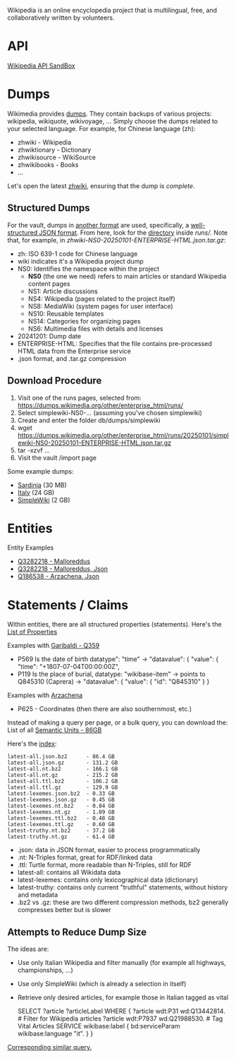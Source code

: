 Wikipedia is an online encyclopedia project that is multilingual, free, and collaboratively written by volunteers.

# API

[Wikipedia API SandBox](https://en.wikipedia.org/wiki/Special:ApiSandbox)

# Dumps

Wikimedia provides [dumps](https://dumps.wikimedia.org/backup-index.html).
They contain backups of various projects: wikipedia, wikiquote, wikivoyage, ...
Simply choose the dumps related to your selected language. For example, for Chinese language (zh):
* zhwiki - Wikipedia
* zhwiktionary - Dictionary
* zhwikisource - WikiSource
* zhwikibooks - Books
* ...

Let's open the latest [zhwiki](https://dumps.wikimedia.org/zhwiki/20250101/), ensuring that the dump is *complete*.

## Structured Dumps

For the vault, dumps in [another format](https://dumps.wikimedia.org/other/) are used,
specifically, a [well-structured JSON format](https://dumps.wikimedia.org/other/enterprise_html/).
From here, look for the [directory](https://dumps.wikimedia.org/other/enterprise_html/runs/20250101/) inside *runs/*.
Note that, for example, in *zhwiki-NS0-20250101-ENTERPRISE-HTML.json.tar.gz*:
* zh: ISO 639-1 code for Chinese language
* wiki indicates it's a Wikipedia project dump
* NS0: Identifies the namespace within the project
    * **NS0** (the one we need) refers to main articles or standard Wikipedia content pages
    * NS1: Article discussions
    * NS4: Wikipedia (pages related to the project itself)
    * NS8: MediaWiki (system pages for user interface)
    * NS10: Reusable templates
    * NS14: Categories for organizing pages
    * NS6: Multimedia files with details and licenses
* 20241201: Dump date
* ENTERPRISE-HTML: Specifies that the file contains pre-processed HTML data from the Enterprise service
* .json format, and .tar.gz compression

## Download Procedure
1. Visit one of the runs pages, selected from: https://dumps.wikimedia.org/other/enterprise_html/runs/
2. Select simplewiki-NS0-... (assuming you've chosen simplewiki)
3. Create and enter the folder db/dumps/simplewiki
4. wget https://dumps.wikimedia.org/other/enterprise_html/runs/20250101/simplewiki-NS0-20250101-ENTERPRISE-HTML.json.tar.gz
5. tar -xzvf ...
6. Visit the vault /import page

Some example dumps:
* [Sardinia](https://dumps.wikimedia.org/other/enterprise_html/runs/20241201/scwiki-NS0-20241201-ENTERPRISE-HTML.json.tar.gz) (30 MB)
* [Italy](https://dumps.wikimedia.org/other/enterprise_html/runs/20241201/itwiki-NS0-20241201-ENTERPRISE-HTML.json.tar.gz) (24 GB)
* [SimpleWiki](https://dumps.wikimedia.org/other/enterprise_html/runs/20241201/simplewiki-NS0-20241201-ENTERPRISE-HTML.json.tar.gz) (2 GB)

# Entities

Entity Examples
* [Q3282218 - Malloreddus](https://www.wikidata.org/wiki/Q3282218)
* [Q3282218 - Malloreddus, Json](https://www.wikidata.org/w/api.php?action=wbgetentities&ids=Q3282218&format=json)
* [Q186538 - Arzachena, Json](https://www.wikidata.org/w/api.php?action=wbgetentities&ids=Q186538&format=json)

# Statements / Claims

Within entities, there are all structured properties (statements).
Here's the [List of Properties](https://www.wikidata.org/wiki/Wikidata:List_of_properties)

Examples with [Garibaldi - Q359](https://www.wikidata.org/w/api.php?action=wbgetentities&ids=Q539&format=json)
* P569 Is the date of birth datatype": "time" → "datavalue": { "value": { "time": "+1807-07-04T00:00:00Z",
* P119 Is the place of burial, datatype: "wikibase-item" → points to Q845310 (Caprera) → "datavalue": { "value": { "id": "Q845310" } }

Examples with [Arzachena](https://www.wikidata.org/w/api.php?action=wbgetentities&ids=Q186538&format=json)
* P625 - Coordinates (then there are also southernmost, etc.)

Instead of making a query per page, or a bulk query, you can download the:
List of all [Semantic Units - 86GB](https://dumps.wikimedia.org/wikidatawiki/entities/latest-all.json.bz2)

Here's the [index](https://dumps.wikimedia.org/wikidatawiki/entities/):

    latest-all.json.bz2      - 86.4 GB
    latest-all.json.gz       - 131.2 GB
    latest-all.nt.bz2        - 166.1 GB
    latest-all.nt.gz         - 215.2 GB
    latest-all.ttl.bz2       - 106.2 GB
    latest-all.ttl.gz        - 129.9 GB
    latest-lexemes.json.bz2  - 0.33 GB
    latest-lexemes.json.gz   - 0.45 GB
    latest-lexemes.nt.bz2    - 0.84 GB
    latest-lexemes.nt.gz     - 1.09 GB
    latest-lexemes.ttl.bz2   - 0.48 GB
    latest-lexemes.ttl.gz    - 0.60 GB
    latest-truthy.nt.bz2     - 37.2 GB
    latest-truthy.nt.gz      - 61.4 GB

* .json: data in JSON format, easier to process programmatically
* .nt: N-Triples format, great for RDF/linked data
* .ttl: Turtle format, more readable than N-Triples, still for RDF
* latest-all: contains all Wikidata data
* latest-lexemes: contains only lexicographical data (dictionary)
* latest-truthy: contains only current "truthful" statements, without history and metadata
* .bz2 vs .gz: these are two different compression methods, bz2 generally compresses better but is slower

## Attempts to Reduce Dump Size

The ideas are:
* Use only Italian Wikipedia and filter manually (for example all highways, championships, ...)
* Use only SimpleWiki (which is already a selection in itself)
* Retrieve only desired articles, for example those in Italian tagged as vital

  SELECT ?article ?articleLabel WHERE {
  ?article wdt:P31 wd:Q13442814. # Filter for Wikipedia articles
  ?article wdt:P7937 wd:Q21988530. # Tag Vital Articles
  SERVICE wikibase:label { bd:serviceParam wikibase:language "it". }
  }

[Corresponding similar query.](https://query.wikidata.org/#SELECT%20%3Farticle%20%3FarticleLabel%20WHERE%20%7B%0A%20%20%3Farticle%20wdt%3AP31%20wd%3AQ13442814.%20%23%20Filtra%20per%20articoli%20di%20Wikipedia%0A%20%20%3Farticle%20wdt%3AP7937%20wd%3AQ21988530.%20%23%20Tag%20Vital%20Articles%0A%20%20SERVICE%20wikibase%3Alabel%20%7B%20bd%3AserviceParam%20wikibase%3Alanguage%20%22en%22.%20%7D%0A%7D)
